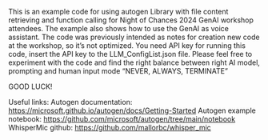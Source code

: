 This is an example code for using autogen Library with file content retrieving and function calling for Night of Chances 2024 GenAI  workshop attendees.
The example also shows how to use the GenAI as voice assistant.
The code was previously  intended as notes for creation new code at the workshop, so it’s not optimized.
You need API key for running this code, insert the API key to the LLM_ConfigList.json file.
Please feel free to experiment with the code and find the right balance between right AI model, prompting and human input mode “NEVER, ALWAYS, TERMINATE”

GOOD LUCK!

Useful links:
Autogen documentation: https://microsoft.github.io/autogen/docs/Getting-Started
Autogen example notebook: https://github.com/microsoft/autogen/tree/main/notebook
WhisperMic github: https://github.com/mallorbc/whisper_mic
